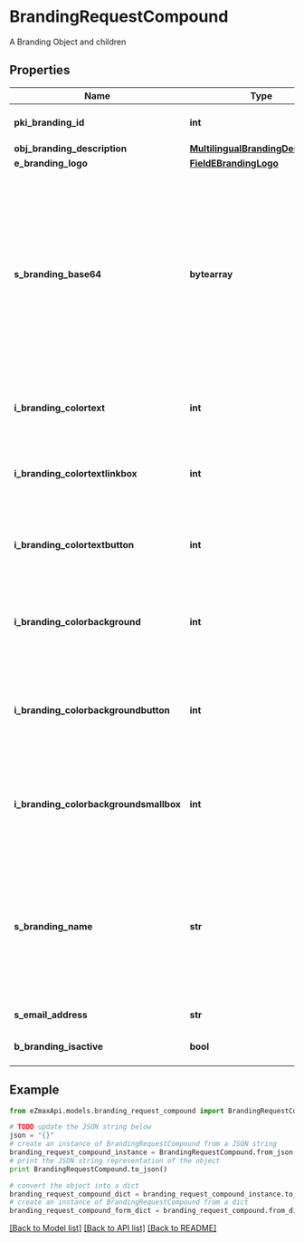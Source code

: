 # BrandingRequestCompound

A Branding Object and children

## Properties
Name | Type | Description | Notes
------------ | ------------- | ------------- | -------------
**pki_branding_id** | **int** | The unique ID of the Branding | [optional] 
**obj_branding_description** | [**MultilingualBrandingDescription**](MultilingualBrandingDescription.md) |  | 
**e_branding_logo** | [**FieldEBrandingLogo**](FieldEBrandingLogo.md) |  | 
**s_branding_base64** | **bytearray** | The Base64 encoded binary content of the branding logo. This need to match image type selected in eBrandingLogo if you supply an image. If you select &#39;Default&#39;, the logo will be deleted and the default one will be used. | [optional] 
**i_branding_colortext** | **int** | The color of the text. This is a RGB color converted into integer | 
**i_branding_colortextlinkbox** | **int** | The color of the text in the link box. This is a RGB color converted into integer | 
**i_branding_colortextbutton** | **int** | The color of the text in the button. This is a RGB color converted into integer | 
**i_branding_colorbackground** | **int** | The color of the background. This is a RGB color converted into integer | 
**i_branding_colorbackgroundbutton** | **int** | The color of the background of the button. This is a RGB color converted into integer | 
**i_branding_colorbackgroundsmallbox** | **int** | The color of the background of the small box. This is a RGB color converted into integer | 
**s_branding_name** | **str** | The name of the Branding  This value will only be set if you wish to overwrite the default name. If you want to keep the default name, leave this property empty | [optional] 
**s_email_address** | **str** | The email address. | [optional] 
**b_branding_isactive** | **bool** | Whether the Branding is active or not | 

## Example

```python
from eZmaxApi.models.branding_request_compound import BrandingRequestCompound

# TODO update the JSON string below
json = "{}"
# create an instance of BrandingRequestCompound from a JSON string
branding_request_compound_instance = BrandingRequestCompound.from_json(json)
# print the JSON string representation of the object
print BrandingRequestCompound.to_json()

# convert the object into a dict
branding_request_compound_dict = branding_request_compound_instance.to_dict()
# create an instance of BrandingRequestCompound from a dict
branding_request_compound_form_dict = branding_request_compound.from_dict(branding_request_compound_dict)
```
[[Back to Model list]](../README.md#documentation-for-models) [[Back to API list]](../README.md#documentation-for-api-endpoints) [[Back to README]](../README.md)


